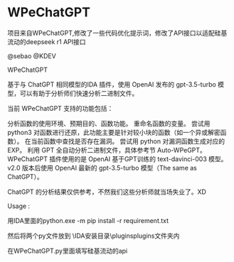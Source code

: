 # WPeChatGPT
项目来自WPeChatGPT,修改了一些代码优化提示词，修改了API接口以适配硅基流动的deepseek r1 API接口

@sebao
@KDEV

WPeChatGPT

基于与 ChatGPT 相同模型的IDA 插件，使用 OpenAI 发布的 gpt-3.5-turbo 模型，可以有助于分析师们快速分析二进制文件。

当前 WPeChatGPT 支持的功能包括：

分析函数的使用环境、预期目的、函数功能。
重命名函数的变量。
尝试用 python3 对函数进行还原，此功能主要是针对较小块的函数（如一个异或解密函数）。
在当前函数中查找是否存在漏洞。
尝试用 python 对漏洞函数生成对应的 EXP。
利用 GPT 全自动分析二进制文件，具体参考节 Auto-WPeGPT。
WPeChatGPT 插件使用的是 OpenAI 基于GPT训练的 text-davinci-003 模型。
v2.0 版本后使用 OpenAI 最新的 gpt-3.5-turbo 模型（The same as ChatGPT）。

ChatGPT 的分析结果仅供参考，不然我们这些分析师就当场失业了。XD

Usage : 

用IDA里面的python.exe -m pip install -r requirement.txt

然后将两个py文件放到  \IDA安装目录\pluginsplugins文件夹内

在WPeChatGPT.py里面填写硅基流动的api
